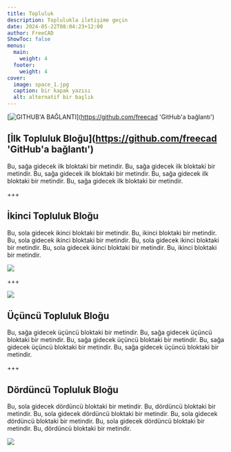 ```yaml
---
title: Topluluk
description: Toplulukla iletişime geçin
date: 2024-05-22T08:04:23+12:00
author: FreeCAD
ShowToc: false
menus:
  main:
    weight: 4
  footer:
    weight: 4
cover:
  image: space_1.jpg
  caption: bir kapak yazısı
  alt: alternatif bir başlık
---
```


[![GITHUB'A BAĞLANTI](space_1.jpg)](https://github.com/freecad 'GitHub'a bağlantı')

## [İlk Topluluk Bloğu](https://github.com/freecad 'GitHub'a bağlantı')

Bu, sağa gidecek ilk bloktaki bir metindir. Bu, sağa gidecek ilk bloktaki bir metindir. Bu, sağa gidecek ilk bloktaki bir metindir. Bu, sağa gidecek ilk bloktaki bir metindir. Bu, sağa gidecek ilk bloktaki bir metindir.

+++

## İkinci Topluluk Bloğu

Bu, sola gidecek ikinci bloktaki bir metindir. Bu, ikinci bloktaki bir metindir. Bu, sola gidecek ikinci bloktaki bir metindir. Bu, sola gidecek ikinci bloktaki bir metindir. Bu, sola gidecek ikinci bloktaki bir metindir. Bu, ikinci bloktaki bir metindir.

![](space_1.jpg)

+++

![](space_1.jpg)

## Üçüncü Topluluk Bloğu

Bu, sağa gidecek üçüncü bloktaki bir metindir. Bu, sağa gidecek üçüncü bloktaki bir metindir. Bu, sağa gidecek üçüncü bloktaki bir metindir. Bu, sağa gidecek üçüncü bloktaki bir metindir. Bu, sağa gidecek üçüncü bloktaki bir metindir.

+++

## Dördüncü Topluluk Bloğu

Bu, sola gidecek dördüncü bloktaki bir metindir. Bu, dördüncü bloktaki bir metindir. Bu, sola gidecek dördüncü bloktaki bir metindir. Bu, sola gidecek dördüncü bloktaki bir metindir. Bu, sola gidecek dördüncü bloktaki bir metindir. Bu, dördüncü bloktaki bir metindir.

![](space_1.jpg)
